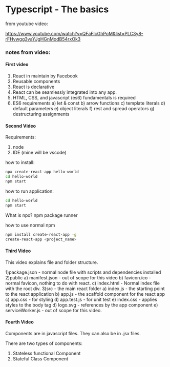 # Typescript - The basics

from youtube video:

https://www.youtube.com/watch?v=QFaFIcGhPoM&list=PLC3y8-rFHvwgg3vaYJgHGnModB54rxOk3


### notes from video:


#### First video

1) React in maintain by Facebook
2) Reusable components
3) React is declarative
4) React can be seamlessly integrated into any app.
5) HTML, CSS, and javascript (es6) fundamentals is required
6) ES6 requirements
    a) let & const
    b) arrow functions
    c) template literals
    d) default parameters
    e) object literals
    f) rest and spread operators
    g) destructuring assignments


#### Second Video

Requirements:
1) node
2) IDE (mine will be vscode)

how to install:

```bash
npx create-react-app hello-world
cd hello-world
npm start
```

how to run application:

```bash
cd hello-world
npm start
```


What is npx?
npm package runner


how to use normal npm

```bash
npm install create-react-app -g
create-react-app <project_name>
```

#### Third Video

This video explains file and folder structure.

1)package.json - normal node file with scripts and dependencies installed
2)public
    a) manifest.json - out of scope for this video
    b) favicon.ico - normal favicon, nothing to do with react.
    c) index.html - Normal index file with the root div.
3)src - the main react folder
    a) index.js - the starting point to the react application
    b) app.js - the scaffold component for the react app
    c) app.css - for styling
    d) app.test.js - for unit test
    e) index.css - applies styles to the body tag
    d) logo.svg - references by the app component
    e) serviceWorker.js - out of scope for this video.

#### Fourth Video

Components are in javascript files. They can also be in .jsx files.

There are two types of components:
1) Stateless functional Component
2) Stateful Class Component



